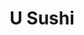 ---
layout: place
title: "U Sushi"
permalink: /new-jersey/medford/u-sushi.html
stateAbbr: NJ
stateName: New Jersey
cityName: Medford
seo:
  name: "U Sushi"
  type: Restaurant
  links: https://www.usushimedford.com/
description: "U Sushi serves delicious sushi in Medford, New Jersey. Try fresh Japanese dishes for a great dining experience. Available for takeout, delivery, lunch, and dinner."
place_id: ChIJraka3xwxwYkR_Uwopan-u2I
photos:
  - name: >-
      places/ChIJraka3xwxwYkR_Uwopan-u2I/photos/AeeoHcKmBOk9E6kofVdGKqSPL0BXKxG2eaNapibgLdfeaKYfLxJFId92HYHDm18EAihbWuxEw-e6I3MG8ypYQq7GMSiX4fUTrWIW68ahDAw90s3GnhfbbU9lcewEG59yy26POuGpOt2BcyNpl-vSw45KY9ZRTUeGwTGpP8-836X5klfGWTuRwnAbJnjPPcB42Swe27viYhL6nP_3aJoLtitW0q2ABlTCGUz3CXL2Y_jUTXs-GKl3Smp3gFqPXbRdP3WJu5gdx6zx3jQq0EWD5nWs1Osv7bVoY19roKBLhCHeYRJzmw
    widthPx: 1639
    heightPx: 2048
    authorAttributions:
      - displayName: U SUSHI ASIAN CUISINE
        uri: https://maps.google.com/maps/contrib/115823374414805127320
        photoUri: >-
          https://lh3.googleusercontent.com/a-/ALV-UjU43uyaxJwm1twzR4gY8RJiu0YF6EHnV5Lp3oarl6ZQh4oTsp0=s100-p-k-no-mo
    flagContentUri: >-
      https://www.google.com/local/imagery/report/?cb_client=maps_api_places.places_api&image_key=!1e10!2sAF1QipOFTUnjKAzRGkOfU39AShQK9cVwHu6wQdZ0zkf_&hl=en-US
    googleMapsUri: >-
      https://www.google.com/maps/place//data=!3m4!1e2!3m2!1sAF1QipOFTUnjKAzRGkOfU39AShQK9cVwHu6wQdZ0zkf_!2e10!4m2!3m1!1s0x89c1311cdf1aa9ad:0x62bbfea9a5284cfd
  - name: >-
      places/ChIJraka3xwxwYkR_Uwopan-u2I/photos/AeeoHcKRQ1mGscN9Mwnw9BDhwHqQ3YzKGK89Lx5ygWXgR57QuPs1NYRXNGGAUEA85FtGiXwaGHF5gDgPQzVV6jVSJBwdJuW_BcRNIOqDfIrGppiH7ZE3k6ZV-J9hTnbaEK8rY23amLb7Ihl4BXTY0yGeLK160gaS7Qz2hj--7ne2VtoUKfQOaXuUzSHP5X5iH-aMxzlgEvyMohueGUpJeYygR368Gc36IzsmpLpxMWpAh8LuctLnmGgAZslNYf9Mxp_DWMbtr8AdN0Kbrb16eH15kS8PRyFW6LXU7CSVFZ_yp9kcbw
    widthPx: 2048
    heightPx: 1152
    authorAttributions:
      - displayName: U SUSHI ASIAN CUISINE
        uri: https://maps.google.com/maps/contrib/115823374414805127320
        photoUri: >-
          https://lh3.googleusercontent.com/a-/ALV-UjU43uyaxJwm1twzR4gY8RJiu0YF6EHnV5Lp3oarl6ZQh4oTsp0=s100-p-k-no-mo
    flagContentUri: >-
      https://www.google.com/local/imagery/report/?cb_client=maps_api_places.places_api&image_key=!1e10!2sAF1QipMySxbBmqTuiA_-7QtK9_vqMKEYRmA0RznL1ND-&hl=en-US
    googleMapsUri: >-
      https://www.google.com/maps/place//data=!3m4!1e2!3m2!1sAF1QipMySxbBmqTuiA_-7QtK9_vqMKEYRmA0RznL1ND-!2e10!4m2!3m1!1s0x89c1311cdf1aa9ad:0x62bbfea9a5284cfd
  - name: >-
      places/ChIJraka3xwxwYkR_Uwopan-u2I/photos/AeeoHcJFUXNmzb9wpus7Ue56XC3PJHyy1NvFRakRDBpKJ4Voj-raiga6McCh8cVFJJ9KQAIrLV0R6fTCrOnB0X151Jd5ZYmpTV4wk2XyItnc17-YsonBQSQfoaDjD9sBNax6OYfA0RvQqifVDxD_AEp6Cm6Jupe3QL0g-G3ENdKHZ_wPUc-hx1mPhRmaB4VV3Xbzv8CY5OqJhedJzM0E9PXj20kshWjuR0V_QNtWbYmoWjt6XaEBbFb2AQ1AAUTD07jEMrdyj68Mb_hVI1DNlXeq7q9k43nD5X5ImdDaluuujBLVB33ViNNI9vwrIY4eTm1p28GFQjH7X964P04_N45HX_XtUswCwEIi-bL7Kfh7WUS0gnUrOC7s-bZkhnF880WJIGo047cMiIgDLC6NT0GwsFjnaWADokiIehKYOeJyXF0tUA
    widthPx: 4000
    heightPx: 3000
    authorAttributions:
      - displayName: james dickinson
        uri: https://maps.google.com/maps/contrib/112011970648461936114
        photoUri: >-
          https://lh3.googleusercontent.com/a/ACg8ocKeWg6kS-zAFHpwOxNlzawMLvRnRRBLZmqQhvVl0DlceWfWuQ=s100-p-k-no-mo
    flagContentUri: >-
      https://www.google.com/local/imagery/report/?cb_client=maps_api_places.places_api&image_key=!1e10!2sCIHM0ogKEICAgIDrnNCEOg&hl=en-US
    googleMapsUri: >-
      https://www.google.com/maps/place//data=!3m4!1e2!3m2!1sCIHM0ogKEICAgIDrnNCEOg!2e10!4m2!3m1!1s0x89c1311cdf1aa9ad:0x62bbfea9a5284cfd
  - name: >-
      places/ChIJraka3xwxwYkR_Uwopan-u2I/photos/AeeoHcKBFYgrcTRbG-JOnzRR5m5YakcB-4ZQRl1n93UfWDjzwJTevC31-K_vZQUNyiUdbOzJ4SdnnYj98cdRVB9ynu69gflQD_nfgFtC8pBXRFkG6dRdg7ccSW9uQ_ySjxk5UhJy-Zgk8R7MA9DMllARTzZIC1k5UPvNrCsk3OG7vK85N7W6UJwSMIzKprbUZ2PnfgW6eOZrrQ9q5ypXSLY1t3fh0xaMY0Vl-Uxb2CTLviBhtT9Kc1HHLaIZjnye03Y4MjGU71ebok0yby_YbQm8NIxOTE_Q4neSKtEIeh_VV81aeACvrl-pbtNwcm_gXsLGBWUE_g6dzhDStaGo8k-Zs7IsKrpkdE2FlLjMXgS2n8wkaJr7vIyHrXEpWKmFOOWxd2VtDGzQ8ihlpi6A3voI_LrVygn_FOKXA8YjxMsLjrhUthq1
    widthPx: 1702
    heightPx: 1276
    authorAttributions:
      - displayName: Alice H
        uri: https://maps.google.com/maps/contrib/112972215720070325583
        photoUri: >-
          https://lh3.googleusercontent.com/a-/ALV-UjWY-eijfXxCXpYNuZkylGL2uUzN-BrFUqfgc9cnqlbVGviYvVE-=s100-p-k-no-mo
    flagContentUri: >-
      https://www.google.com/local/imagery/report/?cb_client=maps_api_places.places_api&image_key=!1e10!2sCIHM0ogKEICAgICd4vGdzQE&hl=en-US
    googleMapsUri: >-
      https://www.google.com/maps/place//data=!3m4!1e2!3m2!1sCIHM0ogKEICAgICd4vGdzQE!2e10!4m2!3m1!1s0x89c1311cdf1aa9ad:0x62bbfea9a5284cfd
  - name: >-
      places/ChIJraka3xwxwYkR_Uwopan-u2I/photos/AeeoHcK3TYvnL6y-Qq122MmmtaRwZDYKD8CMaP6pLioHOi5FHy_8chY1RQOVAdJEJzMdr7-ZRA6i09iuzhxmoxjhkRGpkbrCmVNkztroNp5aZTwEtjJa6JN8tUa13AlgNfoTBm9J1pC--Eca_6bJEs-fUTxEfqD1ZZbTFvXfGOnSLZu1VAHgSuWoQKkhgYyMY6mV0zI8ZkAYVRv1tXsnTGp-rn_mUh12c9W-7BhEXmXd0aUrlYo3DlBN1FrG6wo52WReUr2k9k50dNbjJ67lMLQlAaXJNF0npnCrErQRwBJrh822zA
    widthPx: 1702
    heightPx: 1276
    authorAttributions:
      - displayName: U SUSHI ASIAN CUISINE
        uri: https://maps.google.com/maps/contrib/115823374414805127320
        photoUri: >-
          https://lh3.googleusercontent.com/a-/ALV-UjU43uyaxJwm1twzR4gY8RJiu0YF6EHnV5Lp3oarl6ZQh4oTsp0=s100-p-k-no-mo
    flagContentUri: >-
      https://www.google.com/local/imagery/report/?cb_client=maps_api_places.places_api&image_key=!1e10!2sAF1QipPtAUIXKAHfmNd661caw0QKAiKJdHWz7-GIEk_2&hl=en-US
    googleMapsUri: >-
      https://www.google.com/maps/place//data=!3m4!1e2!3m2!1sAF1QipPtAUIXKAHfmNd661caw0QKAiKJdHWz7-GIEk_2!2e10!4m2!3m1!1s0x89c1311cdf1aa9ad:0x62bbfea9a5284cfd
  - name: >-
      places/ChIJraka3xwxwYkR_Uwopan-u2I/photos/AeeoHcJECTKTvn46eUhJjpScOLxznKeEjD6JN5M5q3THjpa_0r7Tn3H0JHs3Y2CjRQHjuVtvDckNavNNqgLD0fnHG3HzY-erIhKCm16UgX61P2G__2j8iXXvJ1cU7WoYGvYP2g48AS_eRI1t1Re8bWRKO6dBqwA49T40oSSMjssHZeHcgT5I_KO4cB_lFhX16zV3T0zHLqVg7Ve8X90jjq3ry4QEAGPmAl8kuorjZ0O-oCoz0Zs9wUiOJawEekEY5EewtS-zbLdAaZhLZrdRr2Und9ryBkSeILVbbxa5rtmmHtogNXmPteiZbWqiY6tTrm7Q9G90YB5F-NnrnNWyUBnzc8JcrMRSAexgE3iKTALbHEWFKCZb3HvGyIv3DZXEH-OUkhOBqiu73JNSR0vBtwy2aZjRTukorTjEHJOxZXHpblRb1vqL
    widthPx: 3000
    heightPx: 4000
    authorAttributions:
      - displayName: james dickinson
        uri: https://maps.google.com/maps/contrib/112011970648461936114
        photoUri: >-
          https://lh3.googleusercontent.com/a/ACg8ocKeWg6kS-zAFHpwOxNlzawMLvRnRRBLZmqQhvVl0DlceWfWuQ=s100-p-k-no-mo
    flagContentUri: >-
      https://www.google.com/local/imagery/report/?cb_client=maps_api_places.places_api&image_key=!1e10!2sCIHM0ogKEICAgIC_06P8gQE&hl=en-US
    googleMapsUri: >-
      https://www.google.com/maps/place//data=!3m4!1e2!3m2!1sCIHM0ogKEICAgIC_06P8gQE!2e10!4m2!3m1!1s0x89c1311cdf1aa9ad:0x62bbfea9a5284cfd
  - name: >-
      places/ChIJraka3xwxwYkR_Uwopan-u2I/photos/AeeoHcIBxG0cfDLi41a14kqfBuAtNrTDL1y8NmchP4Q6QkF00rPTJBoKoTJpHJnapKkYGuR-fpRAs9RrcSrzBySVBV0BXww-VCb1QZa1ixyUZLG5oxaHZ136vblpLKadJdaE7opWaJnRfjdqz7U_lpxbEo2fEfFPWPifFakpReF4f2da3gUsnjlyGHIldC1Y6zLBjDPwz2Aw2KR0wQmnph7uccBZUGzJCPavxeVRyAAUGPhhLACb7rhkstaoGMtys3foLqViZoittsvoj_rKhU0F2wWqQTPXqQt9W6cAEAmpDNwSWcKRlRcefrt5Zt9tlWunIwp-gKOnnTLXkMsPJ-Ytx7jhNCn8m5Vfevn23URdetkd5cEprihJP_8yxBRDvz74B5XdHqG06_opjFumTvGAwQVt5fHid61KCMijnXmRHEgC3g
    widthPx: 3000
    heightPx: 4000
    authorAttributions:
      - displayName: james dickinson
        uri: https://maps.google.com/maps/contrib/112011970648461936114
        photoUri: >-
          https://lh3.googleusercontent.com/a/ACg8ocKeWg6kS-zAFHpwOxNlzawMLvRnRRBLZmqQhvVl0DlceWfWuQ=s100-p-k-no-mo
    flagContentUri: >-
      https://www.google.com/local/imagery/report/?cb_client=maps_api_places.places_api&image_key=!1e10!2sCIHM0ogKEICAgIC9vZXmIA&hl=en-US
    googleMapsUri: >-
      https://www.google.com/maps/place//data=!3m4!1e2!3m2!1sCIHM0ogKEICAgIC9vZXmIA!2e10!4m2!3m1!1s0x89c1311cdf1aa9ad:0x62bbfea9a5284cfd
  - name: >-
      places/ChIJraka3xwxwYkR_Uwopan-u2I/photos/AeeoHcI97Xj3bNXOzM8NiN0ykK6jZglWakH-jQMH_m2EfmEKn9WBbbFh_2qDiBfS94xRDjJayuueUiu3rQqNPX2CZMzCyAZQ23aFBGbZ5dYXHH9Upr76RORk7QZA0l9lIitcSO3YM1t-J66QXr7QfVXJA80BhGPvBidNJGw7t8yc-TaRkqbXwbnhweQMUcicxaCuSBgK9PWGGtIEJXE13DlUarNpoPjjyCBGsNoVXVGbzkGRIxFFpBd5NIquduJ9v161cTt4IdcwjRn2g1-pIN0HcHq0hWzv_fG33jxMjhJijdLzrw
    widthPx: 2908
    heightPx: 3877
    authorAttributions:
      - displayName: U SUSHI ASIAN CUISINE
        uri: https://maps.google.com/maps/contrib/115823374414805127320
        photoUri: >-
          https://lh3.googleusercontent.com/a-/ALV-UjU43uyaxJwm1twzR4gY8RJiu0YF6EHnV5Lp3oarl6ZQh4oTsp0=s100-p-k-no-mo
    flagContentUri: >-
      https://www.google.com/local/imagery/report/?cb_client=maps_api_places.places_api&image_key=!1e10!2sAF1QipMVCH4wydzrSArLkiSKzgplKtQY6Cs8F1M86iWe&hl=en-US
    googleMapsUri: >-
      https://www.google.com/maps/place//data=!3m4!1e2!3m2!1sAF1QipMVCH4wydzrSArLkiSKzgplKtQY6Cs8F1M86iWe!2e10!4m2!3m1!1s0x89c1311cdf1aa9ad:0x62bbfea9a5284cfd
  - name: >-
      places/ChIJraka3xwxwYkR_Uwopan-u2I/photos/AeeoHcJ247vMEX6gQgRlLlrAoTuWj_KnBUuh3cDVKqoHazaIJ-9RYAPxr4YuQWPp966eUz__diR8XwwZI2wWqHFyCrCnUnB0y7IaTr8z1yK60skMY75oaAo4CSo6cpcXDuLlNhn6Ooq696VXOU63rQ9t0fqNQUSOGAxYkN3LWQu9hOLDPZHzka4TgSIXTT322g49bYYoa1Olgg1T0a7b4D1qCgy7EYOPlFFGISXPMQ0o-I7apq240DQRu-j5gArPiJNPT34Hdeq5nJHNLUwrgYk4mtrKw2bpCmIOCflOsIcdqj0vAAurROUFXD1wI6y7xd8Mo-I1qgwUp1Lj4LR_GnytmmgTC1FlzmqPn14-YKiDsrPLRgKHCS4ZhIr8rAb64evUAiKEkuLbMx-8jLdcprHptToXV74G-ZOrauxrhMuJdRbQkg
    widthPx: 3024
    heightPx: 4032
    authorAttributions:
      - displayName: '#Hashtag SteveJ'
        uri: https://maps.google.com/maps/contrib/108821826773595533454
        photoUri: >-
          https://lh3.googleusercontent.com/a-/ALV-UjX9vanfj_S88tZT1iFBPeHB2rFx6XkO-EY_BHlCNg0kBXYDw19TbA=s100-p-k-no-mo
    flagContentUri: >-
      https://www.google.com/local/imagery/report/?cb_client=maps_api_places.places_api&image_key=!1e10!2sCIHM0ogKEICAgICe4uekGA&hl=en-US
    googleMapsUri: >-
      https://www.google.com/maps/place//data=!3m4!1e2!3m2!1sCIHM0ogKEICAgICe4uekGA!2e10!4m2!3m1!1s0x89c1311cdf1aa9ad:0x62bbfea9a5284cfd
  - name: >-
      places/ChIJraka3xwxwYkR_Uwopan-u2I/photos/AeeoHcJvg2vEEdgSCHp9kSoFWGpCE4sxa8O3ERvLWUrrthBZ-h-RGWWte90O8kWVirS_UCDZsmyIqaLvxd9kK2JwRBZNRxQqLuufddk9YS7KU37K8TFV3S2WY9sLM572h_iQ2Ok7CCWlRRC1XZ0AQ8KSmHPLqbvdrGu-6OtdrrLNVoOO0jnC3K1IecS-va5ydUXXNY491B8McEWNu58sen5iTa5YAXSh1rzrMT0fmKj5Ul4MiRN01_0ogEQIXNKwg1S6GAkeT6UW4AXSONXllSqnrS90WdHXue7c02edeLDnyQG5aA
    widthPx: 1536
    heightPx: 1920
    authorAttributions:
      - displayName: U SUSHI ASIAN CUISINE
        uri: https://maps.google.com/maps/contrib/115823374414805127320
        photoUri: >-
          https://lh3.googleusercontent.com/a-/ALV-UjU43uyaxJwm1twzR4gY8RJiu0YF6EHnV5Lp3oarl6ZQh4oTsp0=s100-p-k-no-mo
    flagContentUri: >-
      https://www.google.com/local/imagery/report/?cb_client=maps_api_places.places_api&image_key=!1e10!2sAF1QipPtPsLb-Xc1xvXVvkNpiS4MHne94nwGozHyeXc7&hl=en-US
    googleMapsUri: >-
      https://www.google.com/maps/place//data=!3m4!1e2!3m2!1sAF1QipPtPsLb-Xc1xvXVvkNpiS4MHne94nwGozHyeXc7!2e10!4m2!3m1!1s0x89c1311cdf1aa9ad:0x62bbfea9a5284cfd
address: 200 Tuckerton Rd suite 8, Medford, NJ 08055, USA
street: 200 Tuckerton Rd suite 8
city: Medford
state: NJ
zip: '08055'
country: USA
neighborhood: null
latitude: '39.869431'
longitude: '-74.848716'
accessibility_options:
  wheelchairAccessibleParking: true
  wheelchairAccessibleEntrance: true
  wheelchairAccessibleRestroom: true
  wheelchairAccessibleSeating: true
business_status: OPERATIONAL
name: U Sushi
google_maps_links:
  directionsUri: >-
    https://www.google.com/maps/dir//''/data=!4m7!4m6!1m1!4e2!1m2!1m1!1s0x89c1311cdf1aa9ad:0x62bbfea9a5284cfd!3e0
  placeUri: https://maps.google.com/?cid=7114560040935640317
  writeAReviewUri: >-
    https://www.google.com/maps/place//data=!4m3!3m2!1s0x89c1311cdf1aa9ad:0x62bbfea9a5284cfd!12e1
  reviewsUri: >-
    https://www.google.com/maps/place//data=!4m4!3m3!1s0x89c1311cdf1aa9ad:0x62bbfea9a5284cfd!9m1!1b1
  photosUri: >-
    https://www.google.com/maps/place//data=!4m3!3m2!1s0x89c1311cdf1aa9ad:0x62bbfea9a5284cfd!10e5
primary_type: Asian Restaurant
opening_hours:
  regular: null
  current: null
secondary_opening_hours:
  regular:
    weekdayDescriptions: null
    type: null
  current:
    weekdayDescriptions: null
    type: null
phone: (856) 334-8898
price_level: PRICE_LEVEL_MODERATE
price_range: $20 &ndash; $30
rating: '4.7'
rating_count: 0
website: https://www.usushimedford.com/
reviews:
  - name: >-
      places/ChIJraka3xwxwYkR_Uwopan-u2I/reviews/ChZDSUhNMG9nS0VJQ0FnSUM5dmVXa0V3EAE
    relativePublishTimeDescription: 2 months ago
    rating: 5
    text:
      text: >-
        Best sashimi in the Medford/Tabernacle area hands down. Service is
        excellent. Hibachi dishes are great. Hot and sour soup is the best I've
        had. Highly recommend.
      languageCode: en
    originalText:
      text: >-
        Best sashimi in the Medford/Tabernacle area hands down. Service is
        excellent. Hibachi dishes are great. Hot and sour soup is the best I've
        had. Highly recommend.
      languageCode: en
    authorAttribution:
      displayName: james dickinson
      uri: https://www.google.com/maps/contrib/112011970648461936114/reviews
      photoUri: >-
        https://lh3.googleusercontent.com/a/ACg8ocKeWg6kS-zAFHpwOxNlzawMLvRnRRBLZmqQhvVl0DlceWfWuQ=s128-c0x00000000-cc-rp-mo-ba5
    publishTime: '2025-02-05T21:15:15.267750Z'
    flagContentUri: >-
      https://www.google.com/local/review/rap/report?postId=ChZDSUhNMG9nS0VJQ0FnSUM5dmVXa0V3EAE&d=17924085&t=1
    googleMapsUri: >-
      https://www.google.com/maps/reviews/data=!4m6!14m5!1m4!2m3!1sChZDSUhNMG9nS0VJQ0FnSUM5dmVXa0V3EAE!2m1!1s0x89c1311cdf1aa9ad:0x62bbfea9a5284cfd
  - name: >-
      places/ChIJraka3xwxwYkR_Uwopan-u2I/reviews/ChZDSUhNMG9nS0VJQ0FnSURmd3Ztb1pREAE
    relativePublishTimeDescription: 3 months ago
    rating: 5
    text:
      text: >-
        This was the best experience of my life. Literally the best sushi I’ve
        ever had in the universe. I got the spicy tuna roll and I actually
        started crying when I had a bite. Literally so good, i also got the
        dragon ball or whatever and i was a little hesitant because idk wtf a
        dragon ball was but it was soooo good. They ate! Oh and my brother got
        the hibachi steak… it was so good too def recommend. If you live in
        Medford and never been here you live under a rock
      languageCode: en
    originalText:
      text: >-
        This was the best experience of my life. Literally the best sushi I’ve
        ever had in the universe. I got the spicy tuna roll and I actually
        started crying when I had a bite. Literally so good, i also got the
        dragon ball or whatever and i was a little hesitant because idk wtf a
        dragon ball was but it was soooo good. They ate! Oh and my brother got
        the hibachi steak… it was so good too def recommend. If you live in
        Medford and never been here you live under a rock
      languageCode: en
    authorAttribution:
      displayName: Jord B
      uri: https://www.google.com/maps/contrib/102344881576104282778/reviews
      photoUri: >-
        https://lh3.googleusercontent.com/a/ACg8ocJYco2HpYwXApJgJF2ic8eGau_RHA0CUnqBbxr8RVkHpMa2=s128-c0x00000000-cc-rp-mo
    publishTime: '2025-01-05T00:19:44.674765Z'
    flagContentUri: >-
      https://www.google.com/local/review/rap/report?postId=ChZDSUhNMG9nS0VJQ0FnSURmd3Ztb1pREAE&d=17924085&t=1
    googleMapsUri: >-
      https://www.google.com/maps/reviews/data=!4m6!14m5!1m4!2m3!1sChZDSUhNMG9nS0VJQ0FnSURmd3Ztb1pREAE!2m1!1s0x89c1311cdf1aa9ad:0x62bbfea9a5284cfd
  - name: >-
      places/ChIJraka3xwxwYkR_Uwopan-u2I/reviews/ChZDSUhNMG9nS0VJQ0FnSUQydzRyTFdnEAE
    relativePublishTimeDescription: 3 weeks ago
    rating: 5
    text:
      text: >-
        We ordered Tiger rolls and Salmon skin salads.

        The presentation of the two rectagular platters was captivating and
        unexpected. We smiled at the dry ice smoke coming out of a ceramic
        container to resemble a volcano.

        The crispy Salmon skins on the green salad reminded me of crispy bacon.

        Vhuntermassage LLC
      languageCode: en
    originalText:
      text: >-
        We ordered Tiger rolls and Salmon skin salads.

        The presentation of the two rectagular platters was captivating and
        unexpected. We smiled at the dry ice smoke coming out of a ceramic
        container to resemble a volcano.

        The crispy Salmon skins on the green salad reminded me of crispy bacon.

        Vhuntermassage LLC
      languageCode: en
    authorAttribution:
      displayName: Veronica Hunter
      uri: https://www.google.com/maps/contrib/107539841970415354602/reviews
      photoUri: >-
        https://lh3.googleusercontent.com/a/ACg8ocLemHYSff8yLnJ6ReZKNDNSGH1sM5kbI_ewyES3TLnUkW3jGw=s128-c0x00000000-cc-rp-mo-ba6
    publishTime: '2025-03-18T22:15:39.555545Z'
    flagContentUri: >-
      https://www.google.com/local/review/rap/report?postId=ChZDSUhNMG9nS0VJQ0FnSUQydzRyTFdnEAE&d=17924085&t=1
    googleMapsUri: >-
      https://www.google.com/maps/reviews/data=!4m6!14m5!1m4!2m3!1sChZDSUhNMG9nS0VJQ0FnSUQydzRyTFdnEAE!2m1!1s0x89c1311cdf1aa9ad:0x62bbfea9a5284cfd
  - name: >-
      places/ChIJraka3xwxwYkR_Uwopan-u2I/reviews/ChdDSUhNMG9nS0VJQ0FnTURnd09mR3BBRRAB
    relativePublishTimeDescription: a month ago
    rating: 5
    text:
      text: >-
        I'd give this place 10 stars if I could. The food is awesome and the
        service is always great.


        I've been to manu sushi places all across the country and this is some
        of the best food I've had. Great sushi and it's a big bonus that their
        other food is excellent as well.
      languageCode: en
    originalText:
      text: >-
        I'd give this place 10 stars if I could. The food is awesome and the
        service is always great.


        I've been to manu sushi places all across the country and this is some
        of the best food I've had. Great sushi and it's a big bonus that their
        other food is excellent as well.
      languageCode: en
    authorAttribution:
      displayName: Brad Schwarze
      uri: https://www.google.com/maps/contrib/114331905560131844526/reviews
      photoUri: >-
        https://lh3.googleusercontent.com/a-/ALV-UjX0YvFsb8t4LrMEShW4vq05GlqyCpnCnPWz4d9WiKKzlH17b0re=s128-c0x00000000-cc-rp-mo
    publishTime: '2025-02-21T23:33:44.681507Z'
    flagContentUri: >-
      https://www.google.com/local/review/rap/report?postId=ChdDSUhNMG9nS0VJQ0FnTURnd09mR3BBRRAB&d=17924085&t=1
    googleMapsUri: >-
      https://www.google.com/maps/reviews/data=!4m6!14m5!1m4!2m3!1sChdDSUhNMG9nS0VJQ0FnTURnd09mR3BBRRAB!2m1!1s0x89c1311cdf1aa9ad:0x62bbfea9a5284cfd
  - name: >-
      places/ChIJraka3xwxwYkR_Uwopan-u2I/reviews/ChZDSUhNMG9nS0VJQ0FnSUNlNHVmUWRBEAE
    relativePublishTimeDescription: 2 years ago
    rating: 4
    text:
      text: >-
        Heard many things about USushi so I gave it a try. Place was quiet, and
        not many tables taken so we were sat right away. They had a lot of take
        out going on. The waitstaff was fast and courteous. The food was good.
        The spicy kani salad very tasty as well as the beef negimaki. The dragon
        balls appetizer was good and unique. Both rolls were very good and the
        presentation was beyond good.
      languageCode: en
    originalText:
      text: >-
        Heard many things about USushi so I gave it a try. Place was quiet, and
        not many tables taken so we were sat right away. They had a lot of take
        out going on. The waitstaff was fast and courteous. The food was good.
        The spicy kani salad very tasty as well as the beef negimaki. The dragon
        balls appetizer was good and unique. Both rolls were very good and the
        presentation was beyond good.
      languageCode: en
    authorAttribution:
      displayName: '#Hashtag SteveJ'
      uri: https://www.google.com/maps/contrib/108821826773595533454/reviews
      photoUri: >-
        https://lh3.googleusercontent.com/a-/ALV-UjX9vanfj_S88tZT1iFBPeHB2rFx6XkO-EY_BHlCNg0kBXYDw19TbA=s128-c0x00000000-cc-rp-mo-ba7
    publishTime: '2022-09-09T23:37:39.629175Z'
    flagContentUri: >-
      https://www.google.com/local/review/rap/report?postId=ChZDSUhNMG9nS0VJQ0FnSUNlNHVmUWRBEAE&d=17924085&t=1
    googleMapsUri: >-
      https://www.google.com/maps/reviews/data=!4m6!14m5!1m4!2m3!1sChZDSUhNMG9nS0VJQ0FnSUNlNHVmUWRBEAE!2m1!1s0x89c1311cdf1aa9ad:0x62bbfea9a5284cfd
parking_options:
  freeParkingLot: true
payment_options:
  acceptsCreditCards: true
  acceptsDebitCards: true
  acceptsCashOnly: false
  acceptsNfc: true
allow_dogs: null
curbside_pickup: null
delivery: true
dine_in: true
good_for_children: true
good_for_groups: null
good_for_sports: false
live_music: false
menu_for_children: null
outdoor_seating: false
reservable: true
restroom: true
serves_beer: false
serves_breakfast: null
serves_brunch: false
serves_cocktails: false
serves_coffee: null
serves_dinner: true
serves_dessert: true
serves_lunch: true
serves_vegetarian_food: true
serves_wine: false
takeout: true
update_category: essentials
summary: null

---